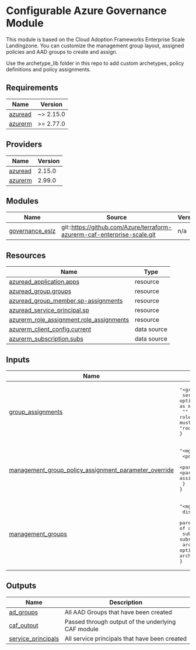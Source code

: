 <!-- BEGIN_TF_DOCS -->
# Configurable Azure Governance Module

This module is based on the Cloud Adoption Frameworks Enterprise Scale Landingzone.
You can customize the management group layout, assigned policies and AAD groups to create and assign.

Use the archetype\_lib folder in this repo to add custom archetypes, policy definitions and policy assignments.

## Requirements

| Name | Version |
|------|---------|
| <a name="requirement_azuread"></a> [azuread](#requirement\_azuread) | ~> 2.15.0 |
| <a name="requirement_azurerm"></a> [azurerm](#requirement\_azurerm) | >= 2.77.0 |

## Providers

| Name | Version |
|------|---------|
| <a name="provider_azuread"></a> [azuread](#provider\_azuread) | 2.15.0 |
| <a name="provider_azurerm"></a> [azurerm](#provider\_azurerm) | 2.99.0 |

## Modules

| Name | Source | Version |
|------|--------|---------|
| <a name="module_governance_eslz"></a> [governance\_eslz](#module\_governance\_eslz) | git::https://github.com/Azure/terraform-azurerm-caf-enterprise-scale.git | n/a |

## Resources

| Name | Type |
|------|------|
| [azuread_application.apps](https://registry.terraform.io/providers/hashicorp/azuread/latest/docs/resources/application) | resource |
| [azuread_group.groups](https://registry.terraform.io/providers/hashicorp/azuread/latest/docs/resources/group) | resource |
| [azuread_group_member.sp-assignments](https://registry.terraform.io/providers/hashicorp/azuread/latest/docs/resources/group_member) | resource |
| [azuread_service_principal.sp](https://registry.terraform.io/providers/hashicorp/azuread/latest/docs/resources/service_principal) | resource |
| [azurerm_role_assignment.role_assignments](https://registry.terraform.io/providers/hashicorp/azurerm/latest/docs/resources/role_assignment) | resource |
| [azurerm_client_config.current](https://registry.terraform.io/providers/hashicorp/azurerm/latest/docs/data-sources/client_config) | data source |
| [azurerm_subscription.subs](https://registry.terraform.io/providers/hashicorp/azurerm/latest/docs/data-sources/subscription) | data source |

## Inputs

| Name | Description | Type | Default | Required |
|------|-------------|------|---------|:--------:|
| <a name="input_group_assignments"></a> [group\_assignments](#input\_group\_assignments) | <pre>"<group_name>" = {<br>  service_principals = optional(list(string))    (list of service principals that should be added as members) <br>  "<role>"           = list(string)              (<role> must be a role_definition_name or role_definition_id from azure, every element must be a scope: "mg:<mg_id>", "sub:<subscription_id>", "root" for Tenant Root Group or a full scope ID)<br>}</pre> | `map(map(list(string)))` | `{}` | no |
| <a name="input_management_group_policy_assignment_parameter_override"></a> [management\_group\_policy\_assignment\_parameter\_override](#input\_management\_group\_policy\_assignment\_parameter\_override) | <pre>"<mg_id>" = {<br>  <policy_assignment> = {<br>    <parameter_name> = any  (<policy_assignment> and <parameter_name> must be the same as in built-in or custom policy assignment definitions)<br>  }<br>}</pre> | `any` | `{}` | no |
| <a name="input_management_groups"></a> [management\_groups](#input\_management\_groups) | <pre>"<mg_id>" = {<br>  display_name                 = string<br>  parent_management_group_id   = optional(string)       (Must be a <mg_id> of another MG)<br>  subscription_ids             = optional(list(string)) (List of subscription IDs that should be moved into that MG)<br>  archetype_id                 = optional(string)       (Name of an archetype as defined by CAF built-in or QBY archetype definitions)<br>}</pre> | <pre>map(object({<br>    display_name               = string<br>    parent_management_group_id = optional(string)<br>    subscription_ids           = optional(list(string))<br>    archetype_id = optional(string)<br>  }))</pre> | `{}` | no |

## Outputs

| Name | Description |
|------|-------------|
| <a name="output_ad_groups"></a> [ad\_groups](#output\_ad\_groups) | All AAD Groups that have been created |
| <a name="output_caf_output"></a> [caf\_output](#output\_caf\_output) | Passed through output of the underlying CAF module |
| <a name="output_service_principals"></a> [service\_principals](#output\_service\_principals) | All service principals that have been created |
<!-- END_TF_DOCS -->